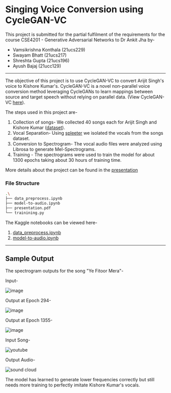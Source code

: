 # Singing Voice Conversion using CycleGAN-VC
This project is submitted for the partial fulfilment of the requirements for the course CSE4201 - Generative Adversarial Networks to Dr Ankit Jha by-
- Vamsikrishna Konthala (21ucs229)
- Swayam Bhatt (21ucs217)
- Shreshta Gupta (21ucs196)
- Ayush Bajaj (21ucc129)

***
The objective of this project is to use CycleGAN-VC to convert Arijit Singh's voice to Kishore Kumar's. CycleGAN-VC is a novel non-parallel voice conversion method leveraging CycleGANs to learn mappings between source and target speech without relying on parallel data. (View CycleGAN-VC [here](https://www.kecl.ntt.co.jp/people/kaneko.takuhiro/projects/cyclegan-vc/)).

The steps used in this project are-

1. Collection of songs- We collected 40 songs each for Arijit Singh and Kishore Kumar ([dataset](https://www.kaggle.com/datasets/bajajayush/gan-audio/)).
2. Vocal Separation- Using [spleeter](https://github.com/deezer/spleeter) we isolated the vocals from the songs dataset.
3. Conversion to Spectrogram- The vocal audio files were analyzed using Librosa to generate Mel-Spectrograms.
4. Training - The spectrograms were used to train the model for about 1300 epochs taking about 30 hours of training time.

More details about the project can be found in the [presentation](presentation.pdf)

### File Structure

```bash
.\
├── data_preprocess.ipynb
├── model-to-audio.ipynb
├── presentation.pdf
└── trainining.py
```

The Kaggle notebooks can be viewed here-

1. [data_preprocess.ipynb](https://www.kaggle.com/code/bajajayush/gan-song)
2. [model-to-audio.ipynb](https://www.kaggle.com/code/bajajayush/model-to-audio)

***

## Sample Output

The spectrogram outputs for the song "Ye Fitoor Mera"-

Input-

![image](https://github.com/user-attachments/assets/608be439-f21a-452b-8dae-789a0457e006)

Output at Epoch 294-

![image](https://github.com/user-attachments/assets/043b0b02-d754-4580-98d5-8899ccec7947)

Output at Epoch 1355-

![image](https://github.com/user-attachments/assets/438c4752-dd5a-4357-a424-6a54baea4e10)

Input Song-

![youtube](https://music.youtube.com/watch?v=Zkqhiil2kSo&si=63CAnuotD5DFcyOv)

Output Audio-

![sound cloud](https://on.soundcloud.com/H7JGmhVG9raHtgUu7)

The model has learned to generate lower frequencies correctly but still needs more training to perfectly imitate Kishore Kumar's vocals.
